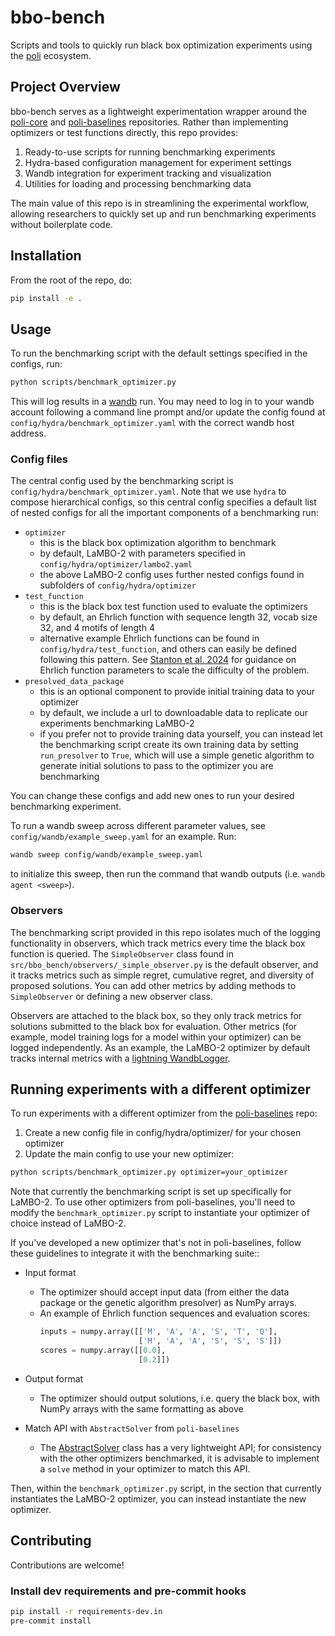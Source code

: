 # bbo-bench
Scripts and tools to quickly run black box optimization experiments using the [poli](https://machinelearninglifescience.github.io/poli-docs/index.html) ecosystem.

## Project Overview
bbo-bench serves as a lightweight experimentation wrapper around the [poli-core](https://github.com/MachineLearningLifeScience/poli.git) and [poli-baselines](https://github.com/MachineLearningLifeScience/poli-baselines.git) repositories. Rather than implementing optimizers or test functions directly, this repo provides:

1. Ready-to-use scripts for running benchmarking experiments
2. Hydra-based configuration management for experiment settings
3. Wandb integration for experiment tracking and visualization
4. Utilities for loading and processing benchmarking data

The main value of this repo is in streamlining the experimental workflow, allowing researchers to quickly set up and run benchmarking experiments without boilerplate code.

## Installation

From the root of the repo, do:
```bash
pip install -e .
```
## Usage

To run the benchmarking script with the default settings specified in the configs, run:
```bash
python scripts/benchmark_optimizer.py
```
This will log results in a [wandb](https://wandb.ai/site) run. You may need to log in to your wandb account following a command line prompt and/or update the config found at `config/hydra/benchmark_optimizer.yaml` with the correct wandb host address.

### Config files

The central config used by the benchmarking script is `config/hydra/benchmark_optimizer.yaml`. Note that we use `hydra` to compose hierarchical configs, so this central config specifies a default list of nested configs for all the important components of a benchmarking run:
- `optimizer`
    - this is the black box optimization algorithm to benchmark
    - by default, LaMBO-2 with parameters specified in `config/hydra/optimizer/lambo2.yaml`
    - the above LaMBO-2 config uses further nested configs found in subfolders of `config/hydra/optimizer`
- `test_function`
    - this is the black box test function used to evaluate the optimizers
    - by default, an Ehrlich function with sequence length 32, vocab size 32, and 4 motifs of length 4
    - alternative example Ehrlich functions can be found in `config/hydra/test_function`, and others can easily be defined following this pattern. See [Stanton et al. 2024](https://arxiv.org/abs/2407.00236) for guidance on Ehrlich function parameters to scale the difficulty of the problem.
- `presolved_data_package`
    - this is an optional component to provide initial training data to your optimizer
    - by default, we include a url to downloadable data to replicate our experiments benchmarking LaMBO-2
    - if you prefer not to provide training data yourself, you can instead let the benchmarking script create its own training data by setting `run_presolver` to `True`, which will use a simple genetic algorithm to generate initial solutions to pass to the optimizer you are benchmarking

You can change these configs and add new ones to run your desired benchmarking experiment.

To run a wandb sweep across different parameter values, see `config/wandb/example_sweep.yaml` for an example. Run:
```bash
wandb sweep config/wandb/example_sweep.yaml
```
to initialize this sweep, then run the command that wandb outputs (i.e. `wandb agent <sweep>`).

### Observers
The benchmarking script provided in this repo isolates much of the logging functionality in observers, which track metrics every time the black box function is queried.
The `SimpleObserver` class found in `src/bbo_bench/observers/_simple_observer.py` is the default observer, and it tracks metrics such as simple regret, cumulative regret, and diversity of proposed solutions. You can add other metrics by adding methods to `SimpleObserver` or defining a new observer class.

Observers are attached to the black box, so they only track metrics for solutions submitted to the black box for evaluation. Other metrics (for example, model training logs for a model within your optimizer) can be logged independently. As an example, the LaMBO-2 optimizer by default tracks internal metrics with a [lightning WandbLogger](https://lightning.ai/docs/pytorch/stable/api/lightning.pytorch.loggers.wandb.html).

## Running experiments with a different optimizer
To run experiments with a different optimizer from the [poli-baselines](https://github.com/MachineLearningLifeScience/poli-baselines.git) repo:

1. Create a new config file in config/hydra/optimizer/ for your chosen optimizer
2. Update the main config to use your new optimizer:
```bash
python scripts/benchmark_optimizer.py optimizer=your_optimizer
```

Note that currently the benchmarking script is set up specifically for LaMBO-2. To use other optimizers from poli-baselines, you'll need to modify the `benchmark_optimizer.py` script to instantiate your optimizer of choice instead of LaMBO-2.

If you've developed a new optimizer that's not in poli-baselines, follow these guidelines to integrate it with the benchmarking suite::
- Input format
    - The optimizer should accept input data (from either the data package or the genetic algorithm presolver) as NumPy arrays.
    - An example of Ehrlich function sequences and evaluation scores:
        ```python
        inputs = numpy.array([['M', 'A', 'A', 'S', 'T', 'Q'],
                              ['M', 'A', 'A', 'S', 'S', 'S']])
        scores = numpy.array([[0.0],
                              [0.2]])
        ```
- Output format
    - The optimizer should output solutions, i.e. query the black box, with NumPy arrays with the same formatting as above

- Match API with `AbstractSolver` from `poli-baselines`
    - The [AbstractSolver](https://github.com/MachineLearningLifeScience/poli-baselines/blob/main/src/poli_baselines/core/abstract_solver.py) class has a very lightweight API; for consistency with the other optimizers benchmarked, it is advisable to implement a `solve` method in your optimizer to match this API.

Then, within the `benchmark_optimizer.py` script, in the section that currently instantiates the LaMBO-2 optimizer, you can instead instantiate the new optimizer.

## Contributing

Contributions are welcome!

### Install dev requirements and pre-commit hooks

```bash
pip install -r requirements-dev.in
pre-commit install
```
